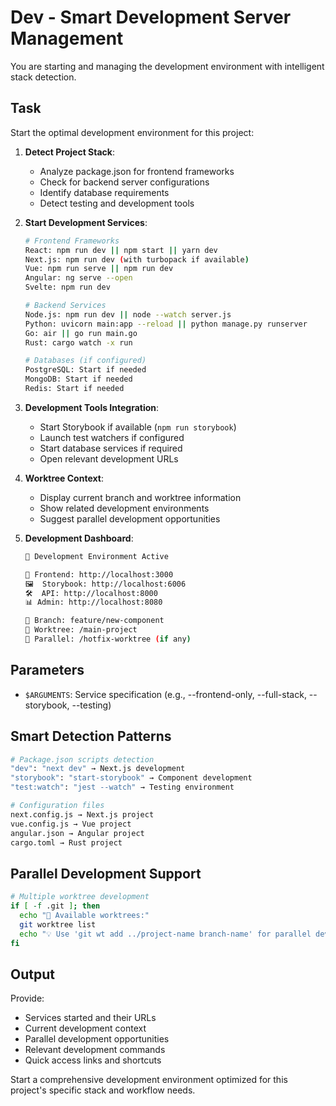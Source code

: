 # Dev - Smart Development Server Management

You are starting and managing the development environment with intelligent stack detection.

## Task

Start the optimal development environment for this project:

1. **Detect Project Stack**:
    - Analyze package.json for frontend frameworks
    - Check for backend server configurations
    - Identify database requirements
    - Detect testing and development tools

2. **Start Development Services**:

    ```bash
    # Frontend Frameworks
    React: npm run dev || npm start || yarn dev
    Next.js: npm run dev (with turbopack if available)
    Vue: npm run serve || npm run dev
    Angular: ng serve --open
    Svelte: npm run dev

    # Backend Services
    Node.js: npm run dev || node --watch server.js
    Python: uvicorn main:app --reload || python manage.py runserver
    Go: air || go run main.go
    Rust: cargo watch -x run

    # Databases (if configured)
    PostgreSQL: Start if needed
    MongoDB: Start if needed
    Redis: Start if needed
    ```

3. **Development Tools Integration**:
    - Start Storybook if available (`npm run storybook`)
    - Launch test watchers if configured
    - Start database services if required
    - Open relevant development URLs

4. **Worktree Context**:
    - Display current branch and worktree information
    - Show related development environments
    - Suggest parallel development opportunities

5. **Development Dashboard**:

    ```bash
    🚀 Development Environment Active

    📱 Frontend: http://localhost:3000
    🖼️  Storybook: http://localhost:6006
    🛠️  API: http://localhost:8000
    📊 Admin: http://localhost:8080

    🌿 Branch: feature/new-component
    📁 Worktree: /main-project
    🔄 Parallel: /hotfix-worktree (if any)
    ```

## Parameters

- `$ARGUMENTS`: Service specification (e.g., --frontend-only, --full-stack, --storybook, --testing)

## Smart Detection Patterns

```bash
# Package.json scripts detection
"dev": "next dev" → Next.js development
"storybook": "start-storybook" → Component development
"test:watch": "jest --watch" → Testing environment

# Configuration files
next.config.js → Next.js project
vue.config.js → Vue project
angular.json → Angular project
cargo.toml → Rust project
```

## Parallel Development Support

```bash
# Multiple worktree development
if [ -f .git ]; then
  echo "🌳 Available worktrees:"
  git worktree list
  echo "💡 Use 'git wt add ../project-name branch-name' for parallel development"
fi
```

## Output

Provide:

- Services started and their URLs
- Current development context
- Parallel development opportunities
- Relevant development commands
- Quick access links and shortcuts

Start a comprehensive development environment optimized for this project's specific stack and workflow needs.
